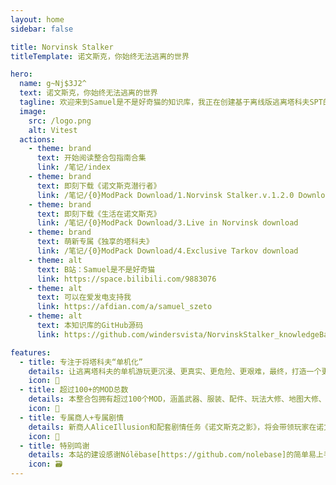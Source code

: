 ```yaml
---
layout: home
sidebar: false

title: Norvinsk Stalker
titleTemplate: 诺文斯克，你始终无法逃离的世界

hero:
  name: g~Nj$3J2^
  text: 诺文斯克，你始终无法逃离的世界
  tagline: 欢迎来到Samuel是不是好奇猫的知识库，我正在创建基于离线版逃离塔科夫SPT的单机化整合包。欢迎进群交流：881730404
  image:
    src: /logo.png
    alt: Vitest
  actions:
    - theme: brand
      text: 开始阅读整合包指南合集
      link: /笔记/index
    - theme: brand
      text: 即刻下载《诺文斯克潜行者》
      link: /笔记/{0}ModPack Download/1.Norvinsk Stalker.v.1.2.0 Download
    - theme: brand
      text: 即刻下载《生活在诺文斯克》
      link: /笔记/{0}ModPack Download/3.Live in Norvinsk download
    - theme: brand
      text: 萌新专属《独享的塔科夫》
      link: /笔记/{0}ModPack Download/4.Exclusive Tarkov download
    - theme: alt
      text: B站：Samuel是不是好奇猫
      link: https://space.bilibili.com/9883076
    - theme: alt
      text: 可以在爱发电支持我
      link: https://afdian.com/a/samuel_szeto
    - theme: alt
      text: 本知识库的GitHub源码
      link: https://github.com/windersvista/NorvinskStalker_knowledgeBase

features:
  - title: 专注于将塔科夫“单机化”
    details: 让逃离塔科夫的单机游玩更沉浸、更真实、更危险、更艰难，最终，打造一个更硬核的单机化塔科夫体验
    icon: 🌈
  - title: 超过100+的MOD总数
    details: 本整合包拥有超过100个MOD，涵盖武器、服装、配件、玩法大修、地图大修、玩法大修等几乎所有方向的修改。
    icon: 📃
  - title: 专属商人+专属剧情
    details: 新商人AliceIllusion和配套剧情任务《诺文斯克之影》，将会带领玩家在诺文斯克这片土地上展开另一场冒险。
    icon: 🚀
  - title: 特别鸣谢
    details: 本站的建设感谢Nólëbase[https://github.com/nolebase]的简单易上手的知识库部署方案，并感谢jackie_xiao提供的教程和git模版[https://github.com/Jackiexiao/nolebase-template]
    icon: 🗃
---
```


<HomePage />
